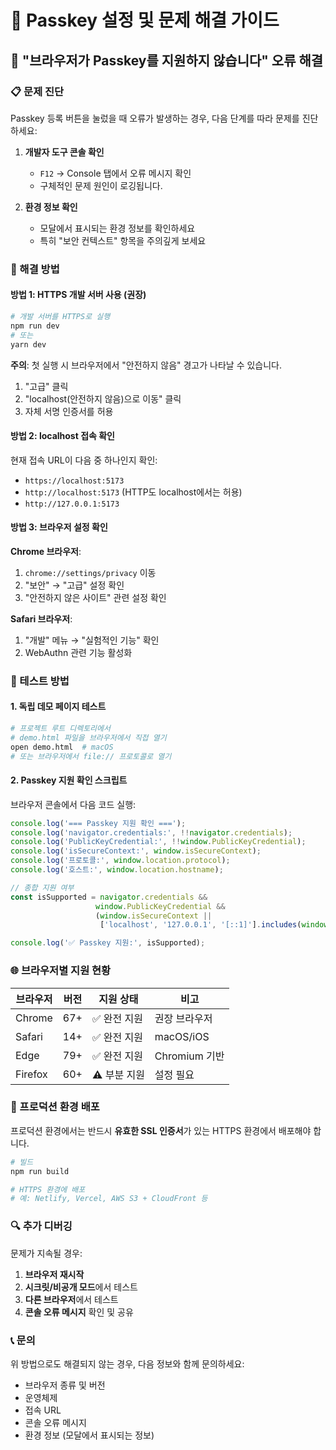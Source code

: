 # 🔐 Passkey 설정 및 문제 해결 가이드

## 🚨 "브라우저가 Passkey를 지원하지 않습니다" 오류 해결

### 📋 문제 진단

Passkey 등록 버튼을 눌렀을 때 오류가 발생하는 경우, 다음 단계를 따라 문제를 진단하세요:

1. **개발자 도구 콘솔 확인**
   - `F12` → Console 탭에서 오류 메시지 확인
   - 구체적인 문제 원인이 로깅됩니다.

2. **환경 정보 확인**
   - 모달에서 표시되는 환경 정보를 확인하세요
   - 특히 "보안 컨텍스트" 항목을 주의깊게 보세요

### 🔧 해결 방법

#### 방법 1: HTTPS 개발 서버 사용 (권장)

```bash
# 개발 서버를 HTTPS로 실행
npm run dev
# 또는
yarn dev
```

**주의**: 첫 실행 시 브라우저에서 "안전하지 않음" 경고가 나타날 수 있습니다.
1. "고급" 클릭
2. "localhost(안전하지 않음)으로 이동" 클릭
3. 자체 서명 인증서를 허용

#### 방법 2: localhost 접속 확인

현재 접속 URL이 다음 중 하나인지 확인:
- `https://localhost:5173`
- `http://localhost:5173` (HTTP도 localhost에서는 허용)
- `http://127.0.0.1:5173`

#### 방법 3: 브라우저 설정 확인

**Chrome 브라우저**:
1. `chrome://settings/privacy` 이동
2. "보안" → "고급" 설정 확인
3. "안전하지 않은 사이트" 관련 설정 확인

**Safari 브라우저**:
1. "개발" 메뉴 → "실험적인 기능" 확인
2. WebAuthn 관련 기능 활성화

### 🧪 테스트 방법

#### 1. 독립 데모 페이지 테스트
```bash
# 프로젝트 루트 디렉토리에서
# demo.html 파일을 브라우저에서 직접 열기
open demo.html  # macOS
# 또는 브라우저에서 file:// 프로토콜로 열기
```

#### 2. Passkey 지원 확인 스크립트
브라우저 콘솔에서 다음 코드 실행:

```javascript
console.log('=== Passkey 지원 확인 ===');
console.log('navigator.credentials:', !!navigator.credentials);
console.log('PublicKeyCredential:', !!window.PublicKeyCredential);
console.log('isSecureContext:', window.isSecureContext);
console.log('프로토콜:', window.location.protocol);
console.log('호스트:', window.location.hostname);

// 종합 지원 여부
const isSupported = navigator.credentials && 
                   window.PublicKeyCredential && 
                   (window.isSecureContext || 
                    ['localhost', '127.0.0.1', '[::1]'].includes(window.location.hostname));

console.log('✅ Passkey 지원:', isSupported);
```

### 🌐 브라우저별 지원 현황

| 브라우저 | 버전 | 지원 상태 | 비고 |
|---------|------|---------|------|
| Chrome | 67+ | ✅ 완전 지원 | 권장 브라우저 |
| Safari | 14+ | ✅ 완전 지원 | macOS/iOS |
| Edge | 79+ | ✅ 완전 지원 | Chromium 기반 |
| Firefox | 60+ | ⚠️ 부분 지원 | 설정 필요 |

### 🚀 프로덕션 환경 배포

프로덕션 환경에서는 반드시 **유효한 SSL 인증서**가 있는 HTTPS 환경에서 배포해야 합니다.

```bash
# 빌드
npm run build

# HTTPS 환경에 배포
# 예: Netlify, Vercel, AWS S3 + CloudFront 등
```

### 🔍 추가 디버깅

문제가 지속될 경우:

1. **브라우저 재시작**
2. **시크릿/비공개 모드**에서 테스트
3. **다른 브라우저**에서 테스트
4. **콘솔 오류 메시지** 확인 및 공유

### 📞 문의

위 방법으로도 해결되지 않는 경우, 다음 정보와 함께 문의하세요:
- 브라우저 종류 및 버전
- 운영체제
- 접속 URL
- 콘솔 오류 메시지
- 환경 정보 (모달에서 표시되는 정보) 
